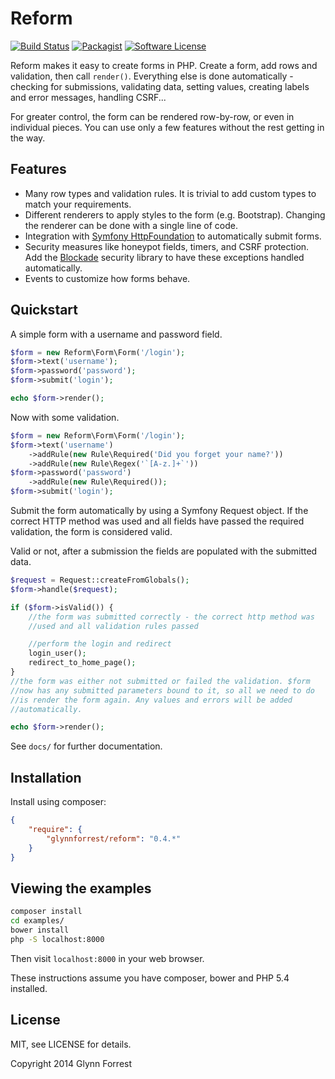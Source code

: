 # Reform

[![Build Status](https://img.shields.io/travis/glynnforrest/reform/master.svg)](https://travis-ci.org/glynnforrest/reform)
[![Packagist](http://img.shields.io/packagist/v/glynnforrest/reform.svg)](https://packagist.org/packages/glynnforrest/reform)
[![Software License](https://img.shields.io/badge/license-MIT-brightgreen.svg)](LICENSE)

Reform makes it easy to create forms in PHP. Create a form, add rows
and validation, then call `render()`. Everything else is done
automatically - checking for submissions, validating data, setting
values, creating labels and error messages, handling CSRF...

For greater control, the form can be rendered row-by-row, or even in
individual pieces. You can use only a few features without the rest
getting in the way.

## Features

* Many row types and validation rules. It is trivial to add custom
  types to match your requirements.
* Different renderers to apply styles to the form
  (e.g. Bootstrap). Changing the renderer can be done with a single
  line of code.
* Integration with
  [Symfony HttpFoundation](https://github.com/symfony/HttpFoundation)
  to automatically submit forms.
* Security measures like honeypot fields, timers, and CSRF
  protection. Add the
  [Blockade](https://github.com/glynnforrest/blockade) security
  library to have these exceptions handled automatically.
* Events to customize how forms behave.

## Quickstart

A simple form with a username and password field.

```php
$form = new Reform\Form\Form('/login');
$form->text('username');
$form->password('password');
$form->submit('login');

echo $form->render();
```

Now with some validation.

```php
$form = new Reform\Form\Form('/login');
$form->text('username')
    ->addRule(new Rule\Required('Did you forget your name?'))
    ->addRule(new Rule\Regex('`[A-z.]+`'))
$form->password('password')
    ->addRule(new Rule\Required());
$form->submit('login');
```

Submit the form automatically by using a Symfony Request object. If
the correct HTTP method was used and all fields have passed the
required validation, the form is considered valid.

Valid or not, after a submission the fields are populated with the
submitted data.

```php
$request = Request::createFromGlobals();
$form->handle($request);

if ($form->isValid()) {
    //the form was submitted correctly - the correct http method was
    //used and all validation rules passed

    //perform the login and redirect
    login_user();
    redirect_to_home_page();
}
//the form was either not submitted or failed the validation. $form
//now has any submitted parameters bound to it, so all we need to do
//is render the form again. Any values and errors will be added
//automatically.

echo $form->render();
```

See `docs/` for further documentation.

## Installation

Install using composer:

```json
{
    "require": {
        "glynnforrest/reform": "0.4.*"
    }
}
```

## Viewing the examples

```bash
composer install
cd examples/
bower install
php -S localhost:8000
```
Then visit `localhost:8000` in your web browser.

These instructions assume you have composer, bower and PHP 5.4 installed.

## License

MIT, see LICENSE for details.

Copyright 2014 Glynn Forrest
